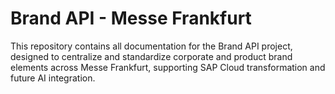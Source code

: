 # Brand API - Messe Frankfurt

This repository contains all documentation for the Brand API project, designed to centralize and standardize corporate and product brand elements across Messe Frankfurt, supporting SAP Cloud transformation and future AI integration.
